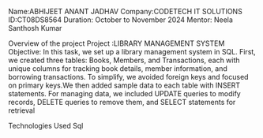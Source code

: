 Name:ABHIJEET ANANT JADHAV
Company:CODETECH IT SOLUTIONS
ID:CT08DS8564
Duration: October to November 2024
Mentor: Neela Santhosh Kumar 

Overview of the project 
Project :LIBRARY MANAGEMENT SYSTEM 
Objective:
In this task, we set up a library management system in SQL. First, we created three tables: Books, Members, and Transactions, each with unique columns for tracking book details, member information, and borrowing transactions. To simplify, we avoided foreign keys and focused on primary keys.We then added sample data to each table with INSERT statements. For managing data, we included UPDATE queries to modify records, DELETE queries to remove them, and SELECT statements for retrieval

Technologies Used 
Sql
